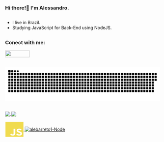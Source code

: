 ### Hi there!👋 I'm Alessandro.

##

- I live in Brazil.
- Studying JavaScript for Back-End using NodeJS.  

##
### Conect with me:
<div> 
  <a href="https://www.linkedin.com/in/alessandrogongora/" target="_blank"><img height="22" width="80" src="https://img.shields.io/badge/-LinkedIn-%23007785?style-for-the-badge&logo-linkedin&logoColor-white" target="_blank"></a>
</div>

##
![Snake animation](https://github.com/alebarreto1/alebarreto1/blob/output/github-contribution-grid-snake.svg)

##
<div>
  <a href="https://github.com/alebarreto1">
  <img align="center" height="160em" src="https://github-readme-stats.vercel.app/api/top-langs/?username=alebarreto1&layout=compact&langs_count=7&theme=dark"/>
  <img align="center" height="160em" src="https://github-readme-stats.vercel.app/api?username=alebarreto1&show_icons=true&theme=dark&include_all_commits=true&count_private=true"/>
</div>
<div style="display: inline_block"><br>
  <img align="center" alt="alebarreto1-Js" height="50" width="60" src="https://raw.githubusercontent.com/devicons/devicon/master/icons/javascript/javascript-plain.svg">
   <img align="center" alt="alebarreto1-Node" height="50" width="60" src="https://cdn.jsdelivr.net/gh/devicons/devicon/icons/nodejs/nodejs-original.svg" />
</div>  
  
 
